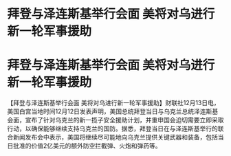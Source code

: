 # 拜登与泽连斯基举行会面 美将对乌进行新一轮军事援助

# 拜登与泽连斯基举行会面 美将对乌进行新一轮军事援助

【拜登与泽连斯基举行会面
美将对乌进行新一轮军事援助】财联社12月13日电，美国白宫当地时间12月12日发表声明，美国总统拜登当日与乌克兰总统泽连斯基会面，宣布了针对乌克兰的新一揽子安全援助计划，并重申国会迫切需要立即采取行动，以确保能够继续支持乌克兰的国防。据悉，拜登当日在与泽连斯基举行的联合新闻发布会中表示，美国将继续尽可能地向乌克兰提供关键武器和装备，包括当日批准的价值2亿美元的额外防空拦截弹、火炮和弹药等。

